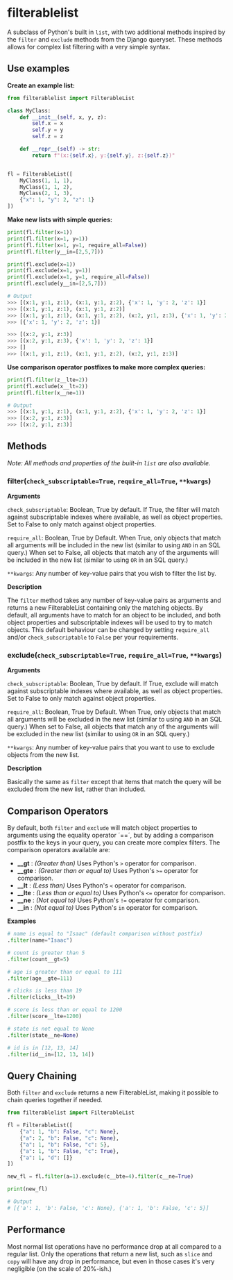 # filterablelist

A subclass of Python's built in `list`, with two additional methods inspired by the `filter` and `exclude` methods from the Django queryset. These methods allows for complex list filtering with a very simple syntax.

## Use examples

**Create an example list:**

```python
from filterablelist import FilterableList

class MyClass:
    def __init__(self, x, y, z):
        self.x = x
        self.y = y
        self.z = z

    def __repr__(self) -> str:
        return f"(x:{self.x}, y:{self.y}, z:{self.z})"


fl = FilterableList([
    MyClass(1, 1, 1),
    MyClass(1, 1, 2),
    MyClass(2, 1, 3),
    {"x": 1, "y": 2, "z": 1}
])
```

**Make new lists with simple queries:**

```python
print(fl.filter(x=1))
print(fl.filter(x=1, y=1))
print(fl.filter(x=1, y=1, require_all=False))
print(fl.filter(y__in=[2,5,7]))

print(fl.exclude(x=1))
print(fl.exclude(x=1, y=1))
print(fl.exclude(x=1, y=1, require_all=False))
print(fl.exclude(y__in=[2,5,7]))

# Output
>>> [(x:1, y:1, z:1), (x:1, y:1, z:2), {'x': 1, 'y': 2, 'z': 1}]
>>> [(x:1, y:1, z:1), (x:1, y:1, z:2)]
>>> [(x:1, y:1, z:1), (x:1, y:1, z:2), (x:2, y:1, z:3), {'x': 1, 'y': 2, 'z': 1}]
>>> [{'x': 1, 'y': 2, 'z': 1}]

>>> [(x:2, y:1, z:3)]
>>> [(x:2, y:1, z:3), {'x': 1, 'y': 2, 'z': 1}]
>>> []
>>> [(x:1, y:1, z:1), (x:1, y:1, z:2), (x:2, y:1, z:3)]
```

**Use comparison operator postfixes to make more complex queries:**

```python
print(fl.filter(z__lte=2))
print(fl.exclude(x__lt=2))
print(fl.filter(x__ne=1))

# Output
>>> [(x:1, y:1, z:1), (x:1, y:1, z:2), {'x': 1, 'y': 2, 'z': 1}]
>>> [(x:2, y:1, z:3)]
>>> [(x:2, y:1, z:3)]
```

## Methods

_Note: All methods and properties of the built-in `list` are also available._

### filter(`check_subscriptable=True`, `require_all=True`, `**kwargs`)

**Arguments**

`check_subscriptable`: Boolean, True by default. If True, the filter will match against subscriptable indexes where available, as well as object properties. Set to False to only match against object properties.

`require_all`: Boolean, True by Default. When True, only objects that match all arguments will be included in the new list (similar to using `AND` in an SQL query.) When set to False, all objects that match any of the arguments will be included in the new list (similar to using `OR` in an SQL query.)

`**kwargs`: Any number of key-value pairs that you wish to filter the list by.

**Description**

The `filter` method takes any number of key-value pairs as arguments and returns a new FilterableList containing only the matching objects. By default, all arguments have to match for an object to be included, and both object properties and subscriptable indexes will be used to try to match objects. This default behaviour can be changed by setting `require_all` and/or `check_subscriptable` to `False` per your requirements.

### exclude(`check_subscriptable=True`, `require_all=True`, `**kwargs`)

**Arguments**

`check_subscriptable`: Boolean, True by default. If True, exclude will match against subscriptable indexes where available, as well as object properties. Set to False to only match against object properties.

`require_all`: Boolean, True by Default. When True, only objects that match all arguments will be excluded in the new list (similar to using `AND` in an SQL query.) When set to False, all objects that match any of the arguments will be excluded in the new list (similar to using `OR` in an SQL query.)

`**kwargs`: Any number of key-value pairs that you want to use to exclude objects from the new list.

**Description**

Basically the same as `filter` except that items that match the query will be excluded from the new list, rather than included.

## Comparison Operators

By default, both `filter` and `exclude` will match object properties to arguments using the equality operator ´==´, but by adding a comparison postfix to the keys in your query, you can create more complex filters. The comparison operators available are:

-   **\_\_gt** : _(Greater than)_ Uses Python's `>` operator for comparison.
-   **\_\_gte** : _(Greater than or equal to)_ Uses Python's `>=` operator for comparison.
-   **\_\_lt** : _(Less than)_ Uses Python's `<` operator for comparison.
-   **\_\_lte** : _(Less than or equal to)_ Uses Python's `<=` operator for comparison.
-   **\_\_ne** : _(Not equal to)_ Uses Python's `!=` operator for comparison.
-   **\_\_in** : _(Not equal to)_ Uses Python's `in` operator for comparison.

**Examples**

```python
# name is equal to "Isaac" (default comparison without postfix)
.filter(name="Isaac")

# count is greater than 5
.filter(count__gt=5)

# age is greater than or equal to 111
.filter(age__gte=111)

# clicks is less than 19
.filter(clicks__lt=19)

# score is less than or equal to 1200
.filter(score__lte=1200)

# state is not equal to None
.filter(state__ne=None)

# id is in [12, 13, 14]
.filter(id__in=[12, 13, 14])
```

## Query Chaining

Both `filter` and `exclude` returns a new FilterableList, making it possible to chain queries together if needed.

```python
from filterablelist import FilterableList

fl = FilterableList([
    {"a": 1, "b": False, "c": None},
    {"a": 2, "b": False, "c": None},
    {"a": 1, "b": False, "c": 5},
    {"a": 1, "b": False, "c": True},
    {"a": 1, "d": []}
])

new_fl = fl.filter(a=1).exclude(c__bte=4).filter(c__ne=True)

print(new_fl)

# Output
# [{'a': 1, 'b': False, 'c': None}, {'a': 1, 'b': False, 'c': 5}]
```

## Performance

Most normal list operations have no performance drop at all compared to a regular list. Only the operations that return a new list, such as `slice` and `copy` will have any drop in performance, but even in those cases it's very negligible (on the scale of 20%-ish.)
